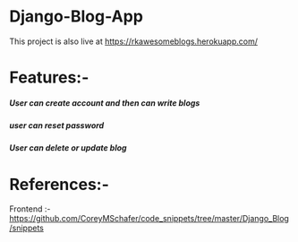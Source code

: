 # Django-Blog-App

This project is also live at https://rkawesomeblogs.herokuapp.com/

# Features:-
##### User can create account and then can write blogs
##### user can reset password
##### User can delete or update blog



# References:-
Frontend :- https://github.com/CoreyMSchafer/code_snippets/tree/master/Django_Blog/snippets
